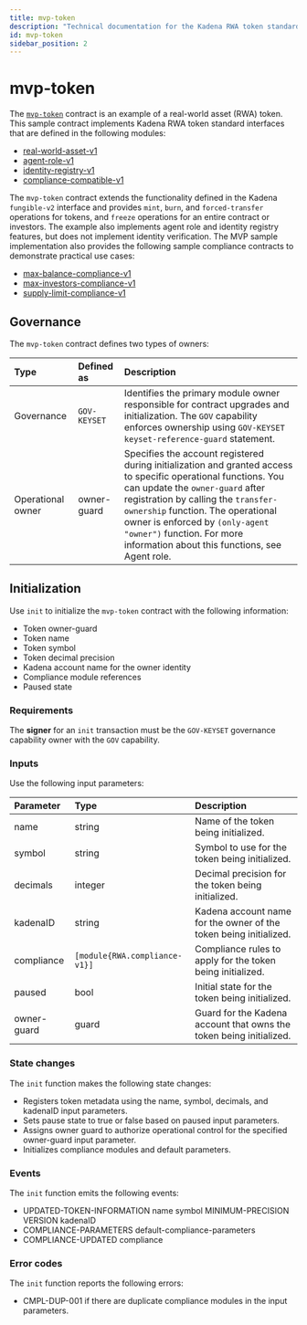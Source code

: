 ```yaml
---
title: mvp-token
description: "Technical documentation for the Kadena RWA token standard initial minimally-viable product (MVP) contract."
id: mvp-token
sidebar_position: 2
---
```


# mvp-token

The [`mvp-token`](https://github.com/kadena-io/RWA-token/blob/main/mvp/mvp-token.pact) contract is an example of a real-world asset (RWA) token.
This sample contract implements Kadena RWA token standard interfaces that are defined in the following modules:

- [real-world-asset-v1](https://github.com/kadena-io/RWA-token/blob/main/contracts/real-world-asset/real-world-asset-v1.pact)
- [agent-role-v1](https://github.com/kadena-io/RWA-token/blob/main/contracts/roles/agent-role-v1.pact)
- [identity-registry-v1](https://github.com/kadena-io/RWA-token/blob/main/contracts/roles/agent-role-v1.pact)
- [compliance-compatible-v1](https://github.com/kadena-io/RWA-token/blob/main/mvp/compliances/compliance-compatible-v1.pact)

The `mvp-token` contract extends the functionality defined in the Kadena `fungible-v2` interface and provides `mint`, `burn`, and `forced-transfer` operations for tokens, and `freeze` operations for an entire contract or investors. 
The example also implements agent role and identity registry features, but does not implement identity verification.
The MVP sample implementation also provides the following sample compliance contracts to demonstrate practical use cases:

- [max-balance-compliance-v1](https://github.com/kadena-io/RWA-token/blob/main/mvp/compliances/max-balance-compliance-v1.pact)
- [max-investors-compliance-v1](https://github.com/kadena-io/RWA-token/blob/main/mvp/compliances/max-investors-compliance-v1.pact)
- [supply-limit-compliance-v1](https://github.com/kadena-io/RWA-token/blob/main/mvp/compliances/supply-limit-compliance-v1.pact)

## Governance

The `mvp-token` contract defines two types of owners:

| Type | Defined as | Description |
| :--- | :--------- | :---------- |
| Governance | `GOV-KEYSET` | Identifies the primary module owner responsible for contract upgrades and initialization. The `GOV` capability enforces ownership using `GOV-KEYSET keyset-reference-guard` statement. |
| Operational owner | owner-guard | Specifies the account registered during initialization and granted access to specific operational functions. You can update the `owner-guard` after registration by calling the `transfer-ownership` function. The operational owner is enforced by `(only-agent "owner")` function. For more information about this functions, see Agent role.|

## Initialization

Use `init` to initialize the `mvp-token` contract with the following information:

- Token owner-guard
- Token name
- Token symbol
- Token decimal precision
- Kadena account name for the owner identity
- Compliance module references
- Paused state

### Requirements

The **signer** for an `init` transaction must be the `GOV-KEYSET` governance capability owner with the `GOV` capability.

### Inputs

Use the following input parameters:

| Parameter | Type | Description |
| :-------- | :--- | :---------- |
| name | string | Name of the token being initialized.|
| symbol | string | Symbol to use for the token being initialized.|
| decimals | integer | Decimal precision for the token being initialized.|
| kadenaID | string | Kadena account name for the owner of the token being initialized.|
| compliance | `[module{RWA.compliance-v1}]` | Compliance rules to apply for the token being initialized. |
| paused | bool | Initial state for the token being initialized. |
| owner-guard | guard | Guard for the Kadena account that owns the token being initialized. |

### State changes

The `init` function makes the following state changes:

- Registers token metadata using the name, symbol, decimals, and kadenaID input parameters.
- Sets pause state to true or false based on paused input parameters.
- Assigns owner guard to authorize operational control for the specified owner-guard input parameter.
- Initializes compliance modules and default parameters.

### Events

The `init` function emits the following events:

- UPDATED-TOKEN-INFORMATION name symbol MINIMUM-PRECISION VERSION kadenaID
- COMPLIANCE-PARAMETERS default-compliance-parameters
- COMPLIANCE-UPDATED compliance

### Error codes

The `init` function reports the following errors:

- CMPL-DUP-001 if there are duplicate compliance modules in the input parameters.
